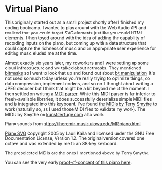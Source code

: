 # Virtual Piano

This originally started out as a small project shortly after I finished my coding bootcamp. I wanted to play around with the Web Audio API and realized that you could target SVG elements just like you could HTML elements. I then toyed around with the idea of adding the capability of recording inputs on the piano, but coming up with a data structure that could capture the richness of music and an appropriate user experience for editing music eluded me at the time.

Almost exactly six years later, my coworkers and I were setting up some cloud infrastructure and we talked about netmasks. They mentioned [bitmasks](https://en.wikipedia.org/wiki/Mask_(computing)) so I went to look that up and found out about [bit manipulation](https://en.wikipedia.org/wiki/Bit_manipulation). It's not used so much today unless you're really trying to optimize things, do data compression, implement codecs, and so on. I thought about writing a JPEG decoder but I think that might be a bit beyond me at the moment. I then settled on writing a [MIDI parser](https://github.com/chuynh18/midijs). While this MIDI parser is far inferior to freely-available libraries, it does successfully deserialize simple MIDI files and is integrated into this keyboard. I've found [the MIDIs by Terry Smythe](https://archive.org/details/terrysmythe.ca-archive) to work (naturally so, as I used those MIDI files to validate my work). The MIDIs by Smythe on [kunstderfuge.com](https://kunstderfuge.com/midi.htm) also work.

Piano sounds from https://theremin.music.uiowa.edu/MISpiano.html

[Piano SVG](https://commons.wikimedia.org/wiki/File:PianoKeyboard.svg) Copyright 2005 by Lauri Kaila and licensed under the GNU Free Documentation License, Version 1.2. The original version covered one octave and was extended by me to an 88-key keyboard.

The preselected MIDIs are the ones I mentioned above by Terry Smythe.

You can see the very early [proof-of-concept of this piano here](https://chuynh18.github.io/tones-test/sine.html).
